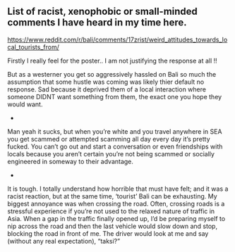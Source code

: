 ## List of racist, xenophobic or small-minded comments I have heard in my time here. 

https://www.reddit.com/r/bali/comments/17zrist/weird_attitudes_towards_local_tourists_from/

Firstly I really feel for the poster.. I am not justifying the response at all !!

But as a westerner you get so aggressively hassled on Bali so much the assumption that some hustle was coming was likely thier default no response. Sad because it deprived them of a local interaction where someone DIDNT want something from them, the exact one you hope they would want.

*

Man yeah it sucks, but when you’re white and you travel anywhere in SEA you get scammed or attempted scamming all day every day it’s pretty fucked. You can’t go out and start a conversation or even friendships with locals because you aren’t certain you’re not being scammed or socially engineered in someway to their advantage.

*

It is tough. I totally understand how horrible that must have felt; and it was a racist reaction, but at the same time, ‘tourist’ Bali can be exhausting. My biggest annoyance was when crossing the road. Often, crossing roads is a stressful experience if you’re not used to the relaxed nature of traffic in Asia. When a gap in the traffic finally opened up, I’d be preparing myself to nip across the road and then the last vehicle would slow down and stop, blocking the road in front of me. The driver would look at me and say (without any real expectation), “taksi?”


